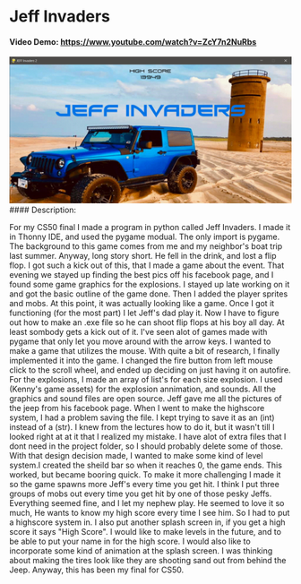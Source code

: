 # Jeff Invaders
#### Video Demo:  <https://www.youtube.com/watch?v=ZcY7n2NuRbs>
![alt text](https://github.com/jbutcher2002/Jeff_Invaders/blob/main/JEFF%20Invaders%202%201_1_2022%203_20_39%20PM.png?raw=true)#### Description:

  For my CS50 final I made a program in python called Jeff Invaders. I
made it in Thonny IDE, and used the pygame modual. The only import is pygame. The
background to this game comes from me and my neighbor's boat trip last summer.
Anyway, long story short. He fell in the drink, and lost a flip flop. I got
such a kick out of this, that I made a game about the event. That evening we
stayed up finding the best pics off his facebook page, and I found some game
graphics for the explosions. I stayed up late working on it and got the basic
outline of the game done. Then I added the player sprites and mobs. At this point,
it was actually looking like a game. Once I got it functioning (for the most part)
I let Jeff's dad play it. Now I have to figure out how to make an .exe file
so he can shoot flip flops at his boy all day. At least sombody gets a kick out of
it. I've seen alot of games made with pygame that only let you move around with
the arrow keys. I wanted to make a game that utilizes the mouse. With quite a
bit of research, I finally implemented it into the game. I changed the fire
button from left mouse click to the scroll wheel, and ended up deciding on just
having it on autofire. For the explosions, I made an array of list's for each size
explosion. I used (Kenny's game assets) for the explosion annimation, and sounds.
All the graphics and sound files are open source. Jeff gave me all the pictures
of the jeep from his facebook page. When I went to make the highscore system, I
had a problem saving the file. I kept trying to save it as an (int) instead of a
(str). I knew from the lectures how to do it, but it wasn't till I looked right at
at it that I realized my mistake. I have alot of extra files that I dont need in
the project folder, so I should probably delete some of those. With that design 
decision made, I wanted to make some kind of level system.I created the sheild 
bar so when it reaches 0, the game ends. This worked, but became booring quick. 
To make it more challenging I made it so the game spawns more Jeff's every time 
you get hit. I think I put three groups of mobs out every time you get hit by one 
of those pesky Jeffs. Everything seemed fine, and I let my nephew play. He seemed to 
love it so much, He wants to know my high score every time I see him. So I had to 
put a highscore system in. I also put another splash screen in, if you get a high 
score it says "High Score".  I would like to make levels in the future, and to be able 
to put your name in for the high score. I would also like to incorporate some kind 
of animation at the splash screen. I was thinking about making the tires look like 
they are shooting sand out from behind the Jeep. Anyway, this has been my final for CS50.



